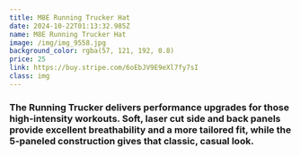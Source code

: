 ```yaml
---
title: M8E Running Trucker Hat
date: 2024-10-22T01:13:32.985Z
name: M8E Running Trucker Hat
image: /img/img_9558.jpg
background_color: rgba(57, 121, 192, 0.8)
price: 25
link: https://buy.stripe.com/6oEbJV9E9eXl7fy7sI
class: img
---
```

### The Running Trucker delivers performance upgrades for those high-intensity workouts. Soft, laser cut side and back panels provide excellent breathability and a more tailored fit, while the 5-paneled construction gives that classic, casual look.